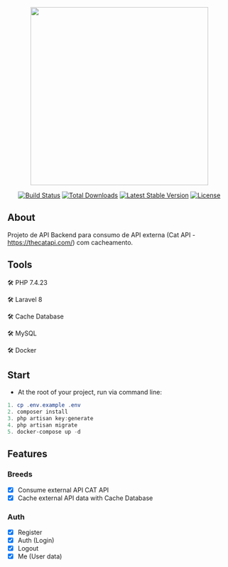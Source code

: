 <p align="center"><a href="https://laravel.com" target="_blank"><img src="https://raw.githubusercontent.com/laravel/art/master/logo-lockup/5%20SVG/2%20CMYK/1%20Full%20Color/laravel-logolockup-cmyk-red.svg" width="400"></a></p>

<p align="center">
<a href="https://travis-ci.org/laravel/framework"><img src="https://travis-ci.org/laravel/framework.svg" alt="Build Status"></a>
<a href="https://packagist.org/packages/laravel/framework"><img src="https://img.shields.io/packagist/dt/laravel/framework" alt="Total Downloads"></a>
<a href="https://packagist.org/packages/laravel/framework"><img src="https://img.shields.io/packagist/v/laravel/framework" alt="Latest Stable Version"></a>
<a href="https://packagist.org/packages/laravel/framework"><img src="https://img.shields.io/packagist/l/laravel/framework" alt="License"></a>
</p>

## About
Projeto de API Backend para consumo de API externa (Cat API - https://thecatapi.com/) com cacheamento.

## Tools

:hammer_and_wrench: PHP 7.4.23

:hammer_and_wrench: Laravel 8

:hammer_and_wrench: Cache Database

:hammer_and_wrench: MySQL

:hammer_and_wrench: Docker

## Start

* At the root of your project, run via command line:

~~~powershell
1. cp .env.example .env
2. composer install
3. php artisan key:generate
4. php artisan migrate
5. docker-compose up -d
~~~

## Features

### Breeds

- [X] Consume external API CAT API
- [X] Cache external API data with Cache Database

### Auth

- [X] Register
- [X] Auth (Login)
- [X] Logout
- [X] Me (User data)
